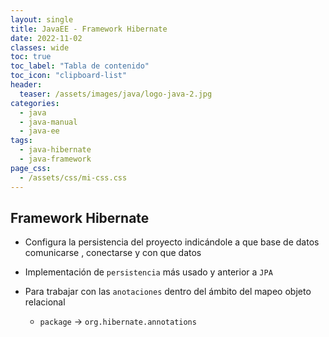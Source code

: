 ```yaml
---
layout: single
title: JavaEE - Framework Hibernate 
date: 2022-11-02
classes: wide
toc: true
toc_label: "Tabla de contenido"
toc_icon: "clipboard-list"
header:
  teaser: /assets/images/java/logo-java-2.jpg
categories:
  - java
  - java-manual
  - java-ee
tags:
  - java-hibernate 
  - java-framework
page_css: 
  - /assets/css/mi-css.css
---
```


## Framework Hibernate

* Configura la persistencia del proyecto indicándole a que base de datos comunicarse , conectarse y con que datos

* Implementación de ``persistencia`` más usado y anterior a ``JPA``
 
* Para trabajar con las ``anotaciones`` dentro del ámbito del mapeo objeto relacional

  * ``package`` → ``org.hibernate.annotations``
